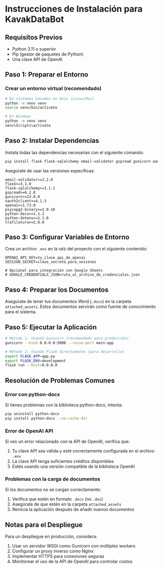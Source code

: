 # Instrucciones de Instalación para KavakDataBot

## Requisitos Previos

- Python 3.11 o superior
- Pip (gestor de paquetes de Python)
- Una clave API de OpenAI

## Paso 1: Preparar el Entorno

### Crear un entorno virtual (recomendado)

```bash
# En sistemas basados en Unix (Linux/Mac)
python -m venv venv
source venv/bin/activate

# En Windows
python -m venv venv
venv\Scripts\activate
```

## Paso 2: Instalar Dependencias

Instala todas las dependencias necesarias con el siguiente comando:

```bash
pip install flask flask-sqlalchemy email-validator gspread gunicorn oauth2client openai psycopg2-binary python-docx python-dotenv trafilatura
```

Asegúrate de usar las versiones específicas:

```
email-validator>=2.2.0
flask>=3.1.0
flask-sqlalchemy>=3.1.1
gspread>=6.2.0
gunicorn>=23.0.0
oauth2client>=4.1.3
openai>=1.73.0
psycopg2-binary>=2.9.10
python-docx>=1.1.2
python-dotenv>=1.1.0
trafilatura>=2.0.0
```

## Paso 3: Configurar Variables de Entorno

Crea un archivo `.env` en la raíz del proyecto con el siguiente contenido:

```
OPENAI_API_KEY=tu_clave_api_de_openai
SESSION_SECRET=clave_secreta_para_sesiones

# Opcional para integración con Google Sheets
# GOOGLE_CREDENTIALS_JSON=ruta_al_archivo_de_credenciales.json
```

## Paso 4: Preparar los Documentos

Asegúrate de tener tus documentos Word (`.docx`) en la carpeta `attached_assets`. Estos documentos servirán como fuente de conocimiento para el sistema.

## Paso 5: Ejecutar la Aplicación

```bash
# Método 1: Usando Gunicorn (recomendado para producción)
gunicorn --bind 0.0.0.0:5000 --reuse-port main:app

# Método 2: Usando Flask directamente (para desarrollo)
export FLASK_APP=app.py
export FLASK_ENV=development
flask run --host=0.0.0.0
```

## Resolución de Problemas Comunes

### Error con python-docx

Si tienes problemas con la biblioteca python-docx, intenta:

```bash
pip uninstall python-docx
pip install python-docx --no-cache-dir
```

### Error de OpenAI API

Si ves un error relacionado con la API de OpenAI, verifica que:

1. Tu clave API sea válida y esté correctamente configurada en el archivo `.env`
2. La clave API tenga suficientes créditos disponibles
3. Estés usando una versión compatible de la biblioteca OpenAI

### Problemas con la carga de documentos

Si los documentos no se cargan correctamente:

1. Verifica que estén en formato `.docx` (no `.doc`)
2. Asegúrate de que estén en la carpeta `attached_assets`
3. Reinicia la aplicación después de añadir nuevos documentos

## Notas para el Despliegue

Para un despliegue en producción, considera:

1. Usar un servidor WSGI como Gunicorn con múltiples workers
2. Configurar un proxy inverso como Nginx
3. Implementar HTTPS para conexiones seguras
4. Monitorear el uso de la API de OpenAI para controlar costos
